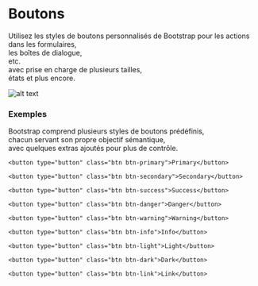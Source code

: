 # Boutons

Utilisez les styles de boutons personnalisés de Bootstrap pour les actions dans les formulaires, <br/>
les boîtes de dialogue, <br/>
etc. <br/>
avec prise en charge de plusieurs tailles,<br/> 
états et plus encore.


![alt text](Users\HP\Desktop\natixis\buttons.png)

### Exemples

Bootstrap comprend plusieurs styles de boutons prédéfinis,<br/>
chacun servant son propre objectif sémantique,<br/>
avec quelques extras ajoutés pour plus de contrôle.

        
```
<button type="button" class="btn btn-primary">Primary</button>

<button type="button" class="btn btn-secondary">Secondary</button>

<button type="button" class="btn btn-success">Success</button>

<button type="button" class="btn btn-danger">Danger</button>

<button type="button" class="btn btn-warning">Warning</button>

<button type="button" class="btn btn-info">Info</button>

<button type="button" class="btn btn-light">Light</button>

<button type="button" class="btn btn-dark">Dark</button>

<button type="button" class="btn btn-link">Link</button>
```